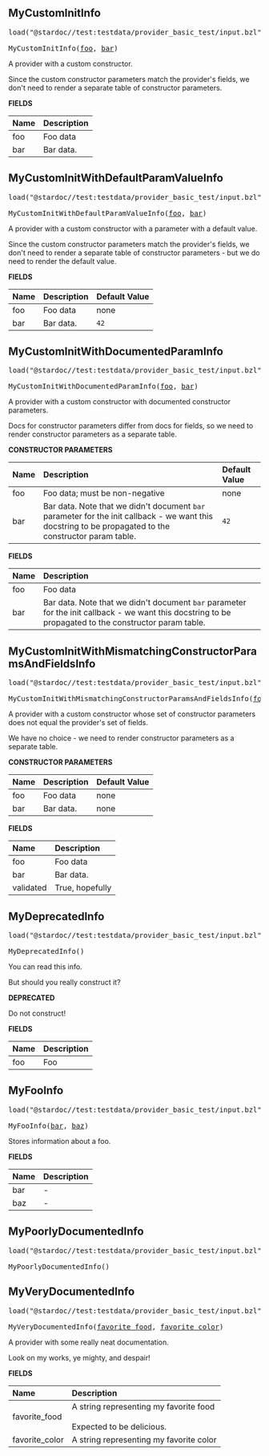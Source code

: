 <!-- Generated with Stardoc: http://skydoc.bazel.build -->



<a id="MyCustomInitInfo"></a>

## MyCustomInitInfo

<pre>
load("@stardoc//test:testdata/provider_basic_test/input.bzl", "MyCustomInitInfo")

MyCustomInitInfo(<a href="#MyCustomInitInfo-foo">foo</a>, <a href="#MyCustomInitInfo-bar">bar</a>)
</pre>

A provider with a custom constructor.

Since the custom constructor parameters match the provider's fields,
we don't need to render a separate table of constructor parameters.

**FIELDS**

| Name  | Description |
| :------------- | :------------- |
| <a id="MyCustomInitInfo-foo"></a>foo | Foo data |
| <a id="MyCustomInitInfo-bar"></a>bar | Bar data. |


<a id="MyCustomInitWithDefaultParamValueInfo"></a>

## MyCustomInitWithDefaultParamValueInfo

<pre>
load("@stardoc//test:testdata/provider_basic_test/input.bzl", "MyCustomInitWithDefaultParamValueInfo")

MyCustomInitWithDefaultParamValueInfo(<a href="#MyCustomInitWithDefaultParamValueInfo-foo">foo</a>, <a href="#MyCustomInitWithDefaultParamValueInfo-bar">bar</a>)
</pre>

A provider with a custom constructor with a parameter with a default value.

Since the custom constructor parameters match the provider's fields,
we don't need to render a separate table of constructor parameters - but
we do need to render the default value.

**FIELDS**

| Name  | Description | Default Value |
| :------------- | :------------- | :------------- |
| <a id="MyCustomInitWithDefaultParamValueInfo-foo"></a>foo | Foo data | none |
| <a id="MyCustomInitWithDefaultParamValueInfo-bar"></a>bar | Bar data. | `42` |


<a id="MyCustomInitWithDocumentedParamInfo"></a>

## MyCustomInitWithDocumentedParamInfo

<pre>
load("@stardoc//test:testdata/provider_basic_test/input.bzl", "MyCustomInitWithDocumentedParamInfo")

MyCustomInitWithDocumentedParamInfo(<a href="#MyCustomInitWithDocumentedParamInfo-_init-foo">foo</a>, <a href="#MyCustomInitWithDocumentedParamInfo-_init-bar">bar</a>)
</pre>

A provider with a custom constructor with documented constructor parameters.

Docs for constructor parameters differ from docs for fields, so we need to render
constructor parameters as a separate table.

**CONSTRUCTOR PARAMETERS**

| Name  | Description | Default Value |
| :------------- | :------------- | :------------- |
| <a id="MyCustomInitWithDocumentedParamInfo-_init-foo"></a>foo | Foo data; must be non-negative | none |
| <a id="MyCustomInitWithDocumentedParamInfo-_init-bar"></a>bar | Bar data. Note that we didn't document `bar` parameter for the init callback - we want this docstring to be propagated to the constructor param table. | `42` |

**FIELDS**

| Name  | Description |
| :------------- | :------------- |
| <a id="MyCustomInitWithDocumentedParamInfo-foo"></a>foo |  Foo data    |
| <a id="MyCustomInitWithDocumentedParamInfo-bar"></a>bar |  Bar data. Note that we didn't document `bar` parameter for the init callback - we want this docstring to be propagated to the constructor param table.    |


<a id="MyCustomInitWithMismatchingConstructorParamsAndFieldsInfo"></a>

## MyCustomInitWithMismatchingConstructorParamsAndFieldsInfo

<pre>
load("@stardoc//test:testdata/provider_basic_test/input.bzl", "MyCustomInitWithMismatchingConstructorParamsAndFieldsInfo")

MyCustomInitWithMismatchingConstructorParamsAndFieldsInfo(<a href="#MyCustomInitWithMismatchingConstructorParamsAndFieldsInfo-_init-foo">foo</a>, <a href="#MyCustomInitWithMismatchingConstructorParamsAndFieldsInfo-_init-bar">bar</a>)
</pre>

A provider with a custom constructor whose set of constructor parameters does not equal the provider's set of fields.

We have no choice - we need to render constructor parameters as a separate table.

**CONSTRUCTOR PARAMETERS**

| Name  | Description | Default Value |
| :------------- | :------------- | :------------- |
| <a id="MyCustomInitWithMismatchingConstructorParamsAndFieldsInfo-_init-foo"></a>foo | Foo data | none |
| <a id="MyCustomInitWithMismatchingConstructorParamsAndFieldsInfo-_init-bar"></a>bar | Bar data. | none |

**FIELDS**

| Name  | Description |
| :------------- | :------------- |
| <a id="MyCustomInitWithMismatchingConstructorParamsAndFieldsInfo-foo"></a>foo |  Foo data    |
| <a id="MyCustomInitWithMismatchingConstructorParamsAndFieldsInfo-bar"></a>bar |  Bar data.    |
| <a id="MyCustomInitWithMismatchingConstructorParamsAndFieldsInfo-validated"></a>validated |  True, hopefully    |


<a id="MyDeprecatedInfo"></a>

## MyDeprecatedInfo

<pre>
load("@stardoc//test:testdata/provider_basic_test/input.bzl", "MyDeprecatedInfo")

MyDeprecatedInfo()
</pre>

You can read this info.

But should you really construct it?

**DEPRECATED**

Do not construct!

**FIELDS**

| Name  | Description |
| :------------- | :------------- |
| <a id="MyDeprecatedInfo-foo"></a>foo |  Foo    |


<a id="MyFooInfo"></a>

## MyFooInfo

<pre>
load("@stardoc//test:testdata/provider_basic_test/input.bzl", "MyFooInfo")

MyFooInfo(<a href="#MyFooInfo-bar">bar</a>, <a href="#MyFooInfo-baz">baz</a>)
</pre>

Stores information about a foo.

**FIELDS**

| Name  | Description |
| :------------- | :------------- |
| <a id="MyFooInfo-bar"></a>bar |  -    |
| <a id="MyFooInfo-baz"></a>baz |  -    |


<a id="MyPoorlyDocumentedInfo"></a>

## MyPoorlyDocumentedInfo

<pre>
load("@stardoc//test:testdata/provider_basic_test/input.bzl", "MyPoorlyDocumentedInfo")

MyPoorlyDocumentedInfo()
</pre>


<a id="MyVeryDocumentedInfo"></a>

## MyVeryDocumentedInfo

<pre>
load("@stardoc//test:testdata/provider_basic_test/input.bzl", "MyVeryDocumentedInfo")

MyVeryDocumentedInfo(<a href="#MyVeryDocumentedInfo-favorite_food">favorite_food</a>, <a href="#MyVeryDocumentedInfo-favorite_color">favorite_color</a>)
</pre>

A provider with some really neat documentation.

Look on my works, ye mighty, and despair!

**FIELDS**

| Name  | Description |
| :------------- | :------------- |
| <a id="MyVeryDocumentedInfo-favorite_food"></a>favorite_food |  A string representing my favorite food<br><br>Expected to be delicious.    |
| <a id="MyVeryDocumentedInfo-favorite_color"></a>favorite_color |  A string representing my favorite color    |


